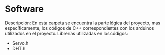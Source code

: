 # Software
Descripción: En esta carpeta se encuentra la parte lógica del proyecto, mas específicamente, los códigos de C++ correspondientes con los arduinos utilizados en el proyecto.
Librerías utilizadas en los códigos:
- Servo.h
- DHT.h
